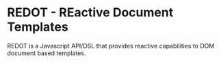 # REDOT - REactive Document Templates

REDOT is a Javascript API/DSL that provides reactive capabilities to DOM document based templates.
